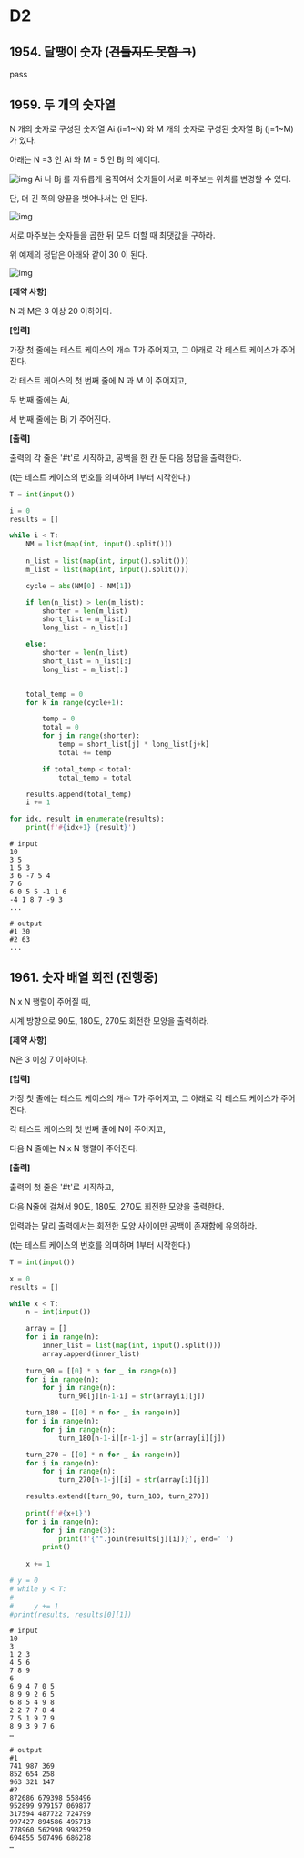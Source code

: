 # D2

## 1954. 달팽이 숫자 (~~건들지도 못함 ㅋ~~)

pass



## 1959. 두 개의 숫자열

N 개의 숫자로 구성된 숫자열 Ai (i=1~N) 와 M 개의 숫자로 구성된 숫자열 Bj (j=1~M) 가 있다.

아래는 N =3 인 Ai 와 M = 5 인 Bj 의 예이다.

![img](https://swexpertacademy.com/main/common/fileDownload.do?downloadType=CKEditorImages&fileId=AV5PqPTKAUEDFAUq)
Ai 나 Bj 를 자유롭게 움직여서 숫자들이 서로 마주보는 위치를 변경할 수 있다.

단, 더 긴 쪽의 양끝을 벗어나서는 안 된다.




![img](https://swexpertacademy.com/main/common/fileDownload.do?downloadType=CKEditorImages&fileId=AV5PqULaAUIDFAUq)


서로 마주보는 숫자들을 곱한 뒤 모두 더할 때 최댓값을 구하라.

위 예제의 정답은 아래와 같이 30 이 된다.

![img](https://swexpertacademy.com/main/common/fileDownload.do?downloadType=CKEditorImages&fileId=AV5PqbLKAUcDFAUq)


**[제약 사항]**

N 과 M은 3 이상 20 이하이다.


**[입력]**

가장 첫 줄에는 테스트 케이스의 개수 T가 주어지고, 그 아래로 각 테스트 케이스가 주어진다.

각 테스트 케이스의 첫 번째 줄에 N 과 M 이 주어지고,

두 번째 줄에는 Ai,

세 번째 줄에는 Bj 가 주어진다.

**[출력]**

출력의 각 줄은 '#t'로 시작하고, 공백을 한 칸 둔 다음 정답을 출력한다.

(t는 테스트 케이스의 번호를 의미하며 1부터 시작한다.)

```python
T = int(input())

i = 0
results = []

while i < T:
    NM = list(map(int, input().split()))
    
    n_list = list(map(int, input().split()))
    m_list = list(map(int, input().split()))

    cycle = abs(NM[0] - NM[1])

    if len(n_list) > len(m_list):
        shorter = len(m_list)
        short_list = m_list[:]
        long_list = n_list[:]

    else:
        shorter = len(n_list)
        short_list = n_list[:]
        long_list = m_list[:]


    total_temp = 0
    for k in range(cycle+1):

        temp = 0
        total = 0
        for j in range(shorter):
            temp = short_list[j] * long_list[j+k]
            total += temp

        if total_temp < total:
            total_temp = total

    results.append(total_temp)
    i += 1

for idx, result in enumerate(results):
    print(f'#{idx+1} {result}')
```

```
# input
10
3 5
1 5 3
3 6 -7 5 4
7 6
6 0 5 5 -1 1 6
-4 1 8 7 -9 3
...

# output
#1 30
#2 63
...
```



## 1961. 숫자 배열 회전 (진행중)

N x N 행렬이 주어질 때,

시계 방향으로 90도, 180도, 270도 회전한 모양을 출력하라.


**[제약 사항]**

N은 3 이상 7 이하이다.

**[입력]**

가장 첫 줄에는 테스트 케이스의 개수 T가 주어지고, 그 아래로 각 테스트 케이스가 주어진다.

각 테스트 케이스의 첫 번째 줄에 N이 주어지고,

다음 N 줄에는 N x N 행렬이 주어진다.

**[출력]**

출력의 첫 줄은 '#t'로 시작하고,

다음 N줄에 걸쳐서 90도, 180도, 270도 회전한 모양을 출력한다.

입력과는 달리 출력에서는 회전한 모양 사이에만 공백이 존재함에 유의하라.

(t는 테스트 케이스의 번호를 의미하며 1부터 시작한다.)

```python
T = int(input())

x = 0
results = []

while x < T:
    n = int(input())

    array = []
    for i in range(n):
        inner_list = list(map(int, input().split()))
        array.append(inner_list)    
    
    turn_90 = [[0] * n for _ in range(n)]
    for i in range(n):
        for j in range(n):
            turn_90[j][n-1-i] = str(array[i][j])

    turn_180 = [[0] * n for _ in range(n)]
    for i in range(n):
        for j in range(n):
            turn_180[n-1-i][n-1-j] = str(array[i][j])

    turn_270 = [[0] * n for _ in range(n)]
    for i in range(n):
        for j in range(n):
            turn_270[n-1-j][i] = str(array[i][j])

    results.extend([turn_90, turn_180, turn_270])
    
    print(f'#{x+1}')
    for i in range(n):
        for j in range(3):
            print(f'{"".join(results[j][i])}', end=' ')
        print()
    
    x += 1

# y = 0
# while y < T:
#     
#     y += 1
#print(results, results[0][1])
```

```
# input
10
3
1 2 3
4 5 6
7 8 9
6
6 9 4 7 0 5
8 9 9 2 6 5
6 8 5 4 9 8
2 2 7 7 8 4
7 5 1 9 7 9
8 9 3 9 7 6
…

# output
#1
741 987 369
852 654 258
963 321 147
#2
872686 679398 558496
952899 979157 069877
317594 487722 724799
997427 894586 495713
778960 562998 998259
694855 507496 686278
…
```

